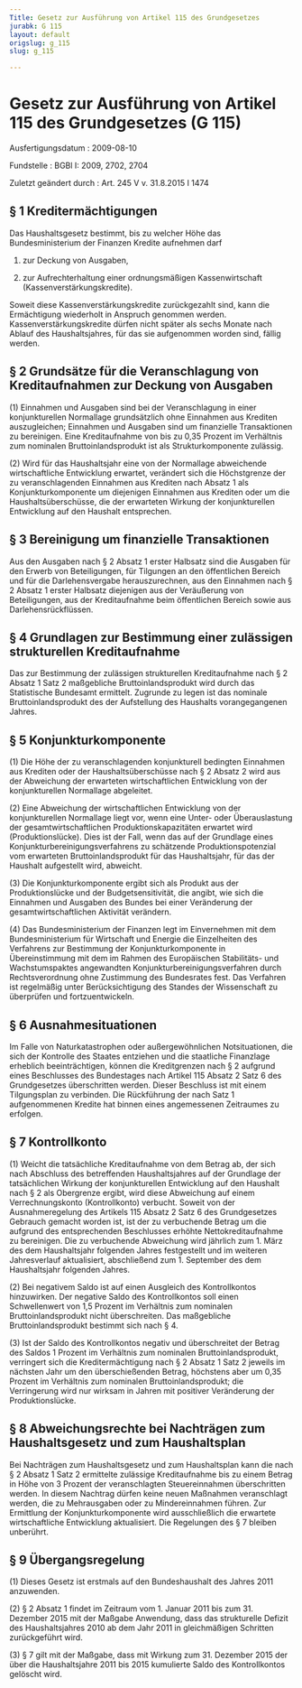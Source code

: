 ```yaml
---
Title: Gesetz zur Ausführung von Artikel 115 des Grundgesetzes
jurabk: G 115
layout: default
origslug: g_115
slug: g_115

---
```


# Gesetz zur Ausführung von Artikel 115 des Grundgesetzes (G 115)

Ausfertigungsdatum
:   2009-08-10

Fundstelle
:   BGBl I: 2009, 2702, 2704

Zuletzt geändert durch
:   Art. 245 V v. 31.8.2015 I 1474


## § 1 Kreditermächtigungen

Das Haushaltsgesetz bestimmt, bis zu welcher Höhe das
Bundesministerium der Finanzen Kredite aufnehmen darf

1.  zur Deckung von Ausgaben,


2.  zur Aufrechterhaltung einer ordnungsmäßigen Kassenwirtschaft
    (Kassenverstärkungskredite).



Soweit diese Kassenverstärkungskredite zurückgezahlt sind, kann die
Ermächtigung wiederholt in Anspruch genommen werden.
Kassenverstärkungskredite dürfen nicht später als sechs Monate nach
Ablauf des Haushaltsjahres, für das sie aufgenommen worden sind,
fällig werden.


## § 2 Grundsätze für die Veranschlagung von Kreditaufnahmen zur Deckung von Ausgaben

(1) Einnahmen und Ausgaben sind bei der Veranschlagung in einer
konjunkturellen Normallage grundsätzlich ohne Einnahmen aus Krediten
auszugleichen; Einnahmen und Ausgaben sind um finanzielle
Transaktionen zu bereinigen. Eine Kreditaufnahme von bis zu 0,35
Prozent im Verhältnis zum nominalen Bruttoinlandsprodukt ist als
Strukturkomponente zulässig.

(2) Wird für das Haushaltsjahr eine von der Normallage abweichende
wirtschaftliche Entwicklung erwartet, verändert sich die Höchstgrenze
der zu veranschlagenden Einnahmen aus Krediten nach Absatz 1 als
Konjunkturkomponente um diejenigen Einnahmen aus Krediten oder um die
Haushaltsüberschüsse, die der erwarteten Wirkung der konjunkturellen
Entwicklung auf den Haushalt entsprechen.


## § 3 Bereinigung um finanzielle Transaktionen

Aus den Ausgaben nach § 2 Absatz 1 erster Halbsatz sind die Ausgaben
für den Erwerb von Beteiligungen, für Tilgungen an den öffentlichen
Bereich und für die Darlehensvergabe herauszurechnen, aus den
Einnahmen nach § 2 Absatz 1 erster Halbsatz diejenigen aus der
Veräußerung von Beteiligungen, aus der Kreditaufnahme beim
öffentlichen Bereich sowie aus Darlehensrückflüssen.


## § 4 Grundlagen zur Bestimmung einer zulässigen strukturellen Kreditaufnahme

Das zur Bestimmung der zulässigen strukturellen Kreditaufnahme nach §
2 Absatz 1 Satz 2 maßgebliche Bruttoinlandsprodukt wird durch das
Statistische Bundesamt ermittelt. Zugrunde zu legen ist das nominale
Bruttoinlandsprodukt des der Aufstellung des Haushalts vorangegangenen
Jahres.


## § 5 Konjunkturkomponente

(1) Die Höhe der zu veranschlagenden konjunkturell bedingten Einnahmen
aus Krediten oder der Haushaltsüberschüsse nach § 2 Absatz 2 wird aus
der Abweichung der erwarteten wirtschaftlichen Entwicklung von der
konjunkturellen Normallage abgeleitet.

(2) Eine Abweichung der wirtschaftlichen Entwicklung von der
konjunkturellen Normallage liegt vor, wenn eine Unter- oder
Überauslastung der gesamtwirtschaftlichen Produktionskapazitäten
erwartet wird (Produktionslücke). Dies ist der Fall, wenn das auf der
Grundlage eines Konjunkturbereinigungsverfahrens zu schätzende
Produktionspotenzial vom erwarteten Bruttoinlandsprodukt für das
Haushaltsjahr, für das der Haushalt aufgestellt wird, abweicht.

(3) Die Konjunkturkomponente ergibt sich als Produkt aus der
Produktionslücke und der Budgetsensitivität, die angibt, wie sich die
Einnahmen und Ausgaben des Bundes bei einer Veränderung der
gesamtwirtschaftlichen Aktivität verändern.

(4) Das Bundesministerium der Finanzen legt im Einvernehmen mit dem
Bundesministerium für Wirtschaft und Energie die Einzelheiten des
Verfahrens zur Bestimmung der Konjunkturkomponente in Übereinstimmung
mit dem im Rahmen des Europäischen Stabilitäts- und Wachstumspaktes
angewandten Konjunkturbereinigungsverfahren durch Rechtsverordnung
ohne Zustimmung des Bundesrates fest. Das Verfahren ist regelmäßig
unter Berücksichtigung des Standes der Wissenschaft zu überprüfen und
fortzuentwickeln.


## § 6 Ausnahmesituationen

Im Falle von Naturkatastrophen oder außergewöhnlichen Notsituationen,
die sich der Kontrolle des Staates entziehen und die staatliche
Finanzlage erheblich beeinträchtigen, können die Kreditgrenzen nach §
2 aufgrund eines Beschlusses des Bundestages nach Artikel 115 Absatz 2
Satz 6 des Grundgesetzes überschritten werden. Dieser Beschluss ist
mit einem Tilgungsplan zu verbinden. Die Rückführung der nach Satz 1
aufgenommenen Kredite hat binnen eines angemessenen Zeitraumes zu
erfolgen.


## § 7 Kontrollkonto

(1) Weicht die tatsächliche Kreditaufnahme von dem Betrag ab, der sich
nach Abschluss des betreffenden Haushaltsjahres auf der Grundlage der
tatsächlichen Wirkung der konjunkturellen Entwicklung auf den Haushalt
nach § 2 als Obergrenze ergibt, wird diese Abweichung auf einem
Verrechnungskonto (Kontrollkonto) verbucht. Soweit von der
Ausnahmeregelung des Artikels 115 Absatz 2 Satz 6 des Grundgesetzes
Gebrauch gemacht worden ist, ist der zu verbuchende Betrag um die
aufgrund des entsprechenden Beschlusses erhöhte Nettokreditaufnahme zu
bereinigen. Die zu verbuchende Abweichung wird jährlich zum 1. März
des dem Haushaltsjahr folgenden Jahres festgestellt und im weiteren
Jahresverlauf aktualisiert, abschließend zum 1. September des dem
Haushaltsjahr folgenden Jahres.

(2) Bei negativem Saldo ist auf einen Ausgleich des Kontrollkontos
hinzuwirken. Der negative Saldo des Kontrollkontos soll einen
Schwellenwert von 1,5 Prozent im Verhältnis zum nominalen
Bruttoinlandsprodukt nicht überschreiten. Das maßgebliche
Bruttoinlandsprodukt bestimmt sich nach § 4.

(3) Ist der Saldo des Kontrollkontos negativ und überschreitet der
Betrag des Saldos 1 Prozent im Verhältnis zum nominalen
Bruttoinlandsprodukt, verringert sich die Kreditermächtigung nach § 2
Absatz 1 Satz 2 jeweils im nächsten Jahr um den überschießenden
Betrag, höchstens aber um 0,35 Prozent im Verhältnis zum nominalen
Bruttoinlandsprodukt; die Verringerung wird nur wirksam in Jahren mit
positiver Veränderung der Produktionslücke.


## § 8 Abweichungsrechte bei Nachträgen zum Haushaltsgesetz und zum Haushaltsplan

Bei Nachträgen zum Haushaltsgesetz und zum Haushaltsplan kann die nach
§ 2 Absatz 1 Satz 2 ermittelte zulässige Kreditaufnahme bis zu einem
Betrag in Höhe von 3 Prozent der veranschlagten Steuereinnahmen
überschritten werden. In diesem Nachtrag dürfen keine neuen Maßnahmen
veranschlagt werden, die zu Mehrausgaben oder zu Mindereinnahmen
führen. Zur Ermittlung der Konjunkturkomponente wird ausschließlich
die erwartete wirtschaftliche Entwicklung aktualisiert. Die Regelungen
des § 7 bleiben unberührt.


## § 9 Übergangsregelung

(1) Dieses Gesetz ist erstmals auf den Bundeshaushalt des Jahres 2011
anzuwenden.

(2) § 2 Absatz 1 findet im Zeitraum vom 1. Januar 2011 bis zum 31.
Dezember 2015 mit der Maßgabe Anwendung, dass das strukturelle Defizit
des Haushaltsjahres 2010 ab dem Jahr 2011 in gleichmäßigen Schritten
zurückgeführt wird.

(3) § 7 gilt mit der Maßgabe, dass mit Wirkung zum 31. Dezember 2015
der über die Haushaltsjahre 2011 bis 2015 kumulierte Saldo des
Kontrollkontos gelöscht wird.


